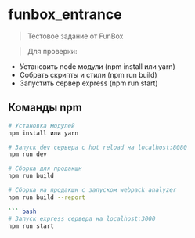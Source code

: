 # funbox_entrance

> Тестовое задание от FunBox

> Для проверки:
  - Установить node модули (npm install или yarn)
  - Собрать скрипты и стили (npm run build)
  - Запустить сервер express (npm run start)

## Команды npm

``` bash
# Установка модулей
npm install или yarn

# Запуск dev сервера с hot reload на localhost:8080
npm run dev

# Сборка для продакшн
npm run build

# Сборка на продакшн с запуском webpack analyzer
npm run build --report

``` bash
# Запуск express сервера на localhost:3000
npm run start
```
